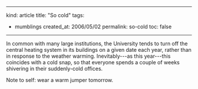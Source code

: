 -----
kind: article
title: "So cold"
tags:
- mumblings
created_at: 2006/05/02
permalink: so-cold
toc: false
-----

<p>In common with many large institutions, the University tends to turn off the central heating system in its buildings on a given date each year, rather than in response to the weather warming. Inevitably---as this year---this coincides with a cold snap, so that everyone spends a couple of weeks shivering in their suddenly-cold offices.</p>

<p>Note to self: wear a warm jumper tomorrow.</p>



